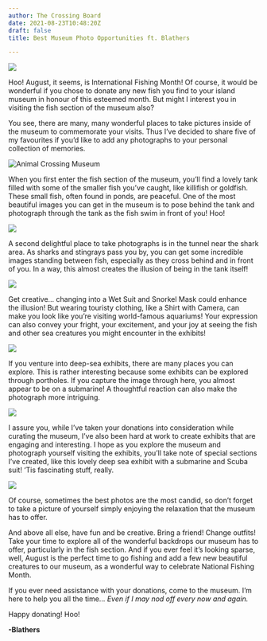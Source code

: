 ```yaml
---
author: The Crossing Board
date: 2021-08-23T10:48:20Z
draft: false
title: Best Museum Photo Opportunities ft. Blathers

---
```

![](/images/news/blathers-1.png)

Hoo! August, it seems, is International Fishing Month! Of course, it would be wonderful if you chose to donate any new fish you find to your island museum in honour of this esteemed month. But might I interest you in visiting the fish section of the museum also?

You see, there are many, many wonderful places to take pictures inside of the museum to commemorate your visits. Thus I’ve decided to share five of my favourites if you’d like to add any photographs to your personal collection of memories.

![Animal Crossing Museum](/images/news/unnamed.jpg)

When you first enter the fish section of the museum, you’ll find a lovely tank filled with some of the smaller fish you’ve caught, like killifish or goldfish. These small fish, often found in ponds, are peaceful. One of the most beautiful images you can get in the museum is to pose behind the tank and photograph through the tank as the fish swim in front of you! Hoo!

![](/images/news/unnamed-1.jpg)

A second delightful place to take photographs is in the tunnel near the shark area. As sharks and stingrays pass you by, you can get some incredible images standing between fish, especially as they cross behind and in front of you. In a way, this almost creates the illusion of being in the tank itself!

![](/images/news/unnamed-2.jpg)

Get creative… changing into a Wet Suit and Snorkel Mask could enhance the illusion! But wearing touristy clothing, like a Shirt with Camera, can make you look like you’re visiting world-famous aquariums! Your expression can also convey your fright, your excitement, and your joy at seeing the fish and other sea creatures you might encounter in the exhibits!

![](/images/news/unnamed-3.jpg)

If you venture into deep-sea exhibits, there are many places you can explore. This is rather interesting because some exhibits can be explored through portholes. If you capture the image through here, you almost appear to be on a submarine! A thoughtful reaction can also make the photograph more intriguing.

![](/images/news/unnamed-4.jpg)

I assure you, while I’ve taken your donations into consideration while curating the museum, I’ve also been hard at work to create exhibits that are engaging and interesting. I hope as you explore the museum and photograph yourself visiting the exhibits, you’ll take note of special sections I’ve created, like this lovely deep sea exhibit with a submarine and Scuba suit! ‘Tis fascinating stuff, really.

![](/images/news/unnamed-5.jpg)

Of course, sometimes the best photos are the most candid, so don’t forget to take a picture of yourself simply enjoying the relaxation that the museum has to offer.

And above all else, have fun and be creative. Bring a friend! Change outfits! Take your time to explore all of the wonderful backdrops our museum has to offer, particularly in the fish section. And if you ever feel it’s looking sparse, well, August is the perfect time to go fishing and add a few new beautiful creatures to our museum, as a wonderful way to celebrate National Fishing Month.

If you ever need assistance with your donations, come to the museum. I’m here to help you all the time… _Even if I may nod off every now and again._

Happy donating! Hoo!

**-Blathers**